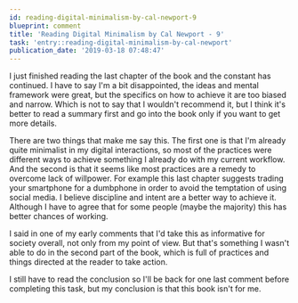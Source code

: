 ```yaml
---
id: reading-digital-minimalism-by-cal-newport-9
blueprint: comment
title: 'Reading Digital Minimalism by Cal Newport - 9'
task: 'entry::reading-digital-minimalism-by-cal-newport'
publication_date: '2019-03-18 07:48:47'
---
```


I just finished reading the last chapter of the book and the constant has continued. I have to say I'm a bit disappointed, the ideas and mental framework were great, but the specifics on how to achieve it are too biased and narrow. Which is not to say that I wouldn't recommend it, but I think it's better to read a summary first and go into the book only if you want to get more details.

There are two things that make me say this. The first one is that I'm already quite minimalist in my digital interactions, so most of the practices were different ways to achieve something I already do with my current workflow. And the second is that it seems like most practices are a remedy to overcome lack of willpower. For example this last chapter suggests trading your smartphone for a dumbphone in order to avoid the temptation of using social media. I believe discipline and intent are a better way to achieve it. Although I have to agree that for some people (maybe the majority) this has better chances of working.

I said in one of my early comments that I'd take this as informative for society overall, not only from my point of view. But that's something I wasn't able to do in the second part of the book, which is full of practices and things directed at the reader to take action.

I still have to read the conclusion so I'll be back for one last comment before completing this task, but my conclusion is that this book isn't for me.
